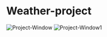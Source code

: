 # Weather-project #
![Project-Window](https://github.com/user-attachments/assets/c84a9fda-fc80-4fa1-b0b7-357bc437da57)
![Project-Window1](https://github.com/user-attachments/assets/2a0fd5bf-4912-4b11-bcb8-352d442366a8)
